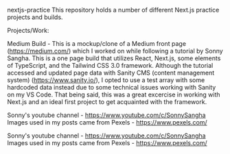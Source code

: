 nextjs-practice
This repository holds a number of different Next.js practice projects and builds.

Projects/Work:

Medium Build - This is a mockup/clone of a Medium front page (https://medium.com/) which I worked on while following a tutorial by Sonny Sangha. This is a one page build that utilizes React, Next.js, some elements of TypeScript, and the Tailwind CSS 3.0 framework. Although the tutorial accessed and updated page data with Sanity CMS (content management system) (https://www.sanity.io/), I opted to use a test array with some hardcoded data instead due to some technical issues working with Sanity on my VS Code. That being said, this was a great excercise in working with Next.js and an ideal first project to get acquainted with the framework.

Sonny's youtube channel - https://www.youtube.com/c/SonnySangha
Images used in my posts came from Pexels - https://www.pexels.com/ 

Sonny's youtube channel - https://www.youtube.com/c/SonnySangha
Images used in my posts came from Pexels - https://www.pexels.com/

